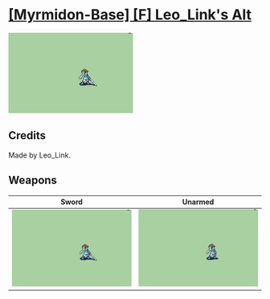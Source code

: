 # [\[Myrmidon-Base\] \[F\] Leo_Link's Alt](../%5BMyrmidon-Base%5D%20%5BF%5D%20Leo_Link's%20Alt)

<img src="./1.%20Sword/Sword_000.png" alt="[Myrmidon-Base] [F] Leo_Link's Alt standing" />

## Credits

Made by Leo_Link.

## Weapons


|Sword |Unarmed |
|  :---: | :---: |
| <img alt="Sword animation" src="./1.%20Sword/Sword.gif" /> | <img alt="Unarmed animation" src="./8.%20Unarmed/Unarmed.gif" /> |
